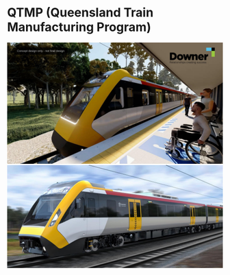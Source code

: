 # QTMP (Queensland Train Manufacturing Program)

![QTMP Concept](../../media/QTMP_1.webp)
![QTMP Concept](../../media/QTMP_2.jpeg)
